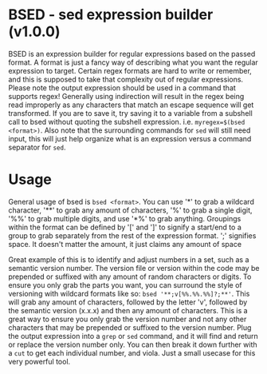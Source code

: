 # BSED - sed expression builder (v1.0.0)

BSED is an expression builder for regular expressions based on the passed format. A format is just a fancy way of describing what you want the regular expression to target. Certain regex formats are hard to write or remember, and this is supposed to take that complexity out of regular expressions. Please note the output expression should be used in a command that supports regex! Generally using indirection will result in the regex being read improperly as any characters that match an escape sequence will get transformed. If you are to save it, try saving it to a variable from a subshell call to bsed without quoting the subshell expression. i.e. `myregex=$(bsed <format>)`. Also note that the surrounding commands for `sed` will still need input, this will just help organize what is an expression versus a command separator for `sed`.

# Usage

General usage of bsed is `bsed <format>`. You can use '\*' to grab a wildcard character, '\*\*' to grab any amount of characters, '%' to grab a single digit, '%%' to grab multiple digits, and use '\*%' to grab anything. Groupings within the format can be defined by '[' and ']' to signify a start/end to a group to grab separately from the rest of the expression format. ';' signifies space. It doesn't matter the amount, it just claims any amount of space

Great example of this is to identify and adjust numbers in a set, such as a semantic version number. The version file or version within the code may be prepended or suffixed with any amount of random characters or digits. To ensure you only grab the parts you want, you can surround the style of versioning with wildcard formats like so: `bsed '**;v[%%.%%.%%]?;**'`. This will grab any amount of characters, followed by the letter 'v', followed by the semantic version (x.x.x) and then any amount of characters. This is a great way to ensure you only grab the version number and not any other characters that may be prepended or suffixed to the version number. Plug the output expression into a `grep` or `sed` command, and it will find and return or replace the version number only. You can then break it down further with a `cut` to get each individual number, and viola. Just a small usecase for this very powerful tool.